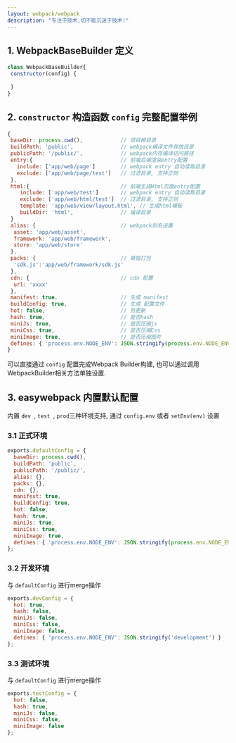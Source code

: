 ```yaml
---
layout: webpack/webpack
description: "专注于技术,切不能沉迷于技术!"
---
```


## 1. WebpackBaseBuilder 定义

```js
class WebpackBaseBuilder{
 constructor(config) {
 
 }
}
```

## 2. `constructor` 构造函数 `config` 完整配置举例


```js
{
 baseDir: process.cwd(),            // 项目根目录
 buildPath: 'public',               // webpack编译文件存放目录
 publicPath: '/public/',            // webpack内存编译访问路径
 entry:{                            // 前端后端渲染entry配置
   include: ['app/web/page']        // webpack entry 自动读取目录
   exclude: ['app/web/page/test']   // 过滤目录, 支持正则
 },
 html:{                             // 前端生成Html页面entry配置
    include: ['app/web/test']       // webpack entry 自动读取目录
    exclude: ['app/web/html/test']  // 过滤目录, 支持正则
    template: 'app/web/view/layout.html', // 生成html模板
    buildDir: 'html',               // 编译目录
 }
 alias: {                           // webpack别名设置
  asset: 'app/web/asset',
  framework: 'app/web/framework',
  store: 'app/web/store'
 },                                  
 packs: {                           // 单独打包
  'sdk.js':'app/web/framework/sdk.js'
 },                         
 cdn: {                             // cdn 配置
  url: 'xxxx'
 },                           
 manifest: true,                    // 生成 manifest
 buildConfig: true,                 // 生成 配置文件
 hot: false,                        // 热更新 
 hash: true,                        // 是否hash
 miniJs: true,                      // 是否压缩js
 miniCss: true,                     // 是否压缩Css
 miniImage: true,                   // 是否压缩图片
 defines: { 'process.env.NODE_ENV': JSON.stringify(process.env.NODE_ENV || 'production') } // 常量
}
```


可以直接通过 `config` 配置完成Webpack Builder构建, 也可以通过调用WebpackBuilder相关方法单独设置.

  
## 3. easywebpack 内置默认配置  

内置 `dev `,  `test `,  `prod`三种环境支持, 通过 `config.env` 或者 `setEnv(env)` 设置 

### 3.1 正式环境

```js
exports.defaultConfig = {
  baseDir: process.cwd(),
  buildPath: 'public',
  publicPath: '/public/',
  alias: {},
  packs: {},
  cdn: {},
  manifest: true,
  buildConfig: true,
  hot: false,
  hash: true,
  miniJs: true,
  miniCss: true,
  miniImage: true,
  defines: { 'process.env.NODE_ENV': JSON.stringify(process.env.NODE_ENV || 'production') }
};
```

### 3.2 开发环境

与 `defaultConfig` 进行merge操作

```js
exports.devConfig = {
  hot: true,
  hash: false,
  miniJs: false,
  miniCss: false,
  miniImage: false,
  defines: { 'process.env.NODE_ENV': JSON.stringify('development') }
};
```

### 3.3 测试环境

与 `defaultConfig` 进行merge操作

```js
exports.testConfig = {
  hot: false,
  hash: true,
  miniJs: false,
  miniCss: false,
  miniImage: false
};
```
  